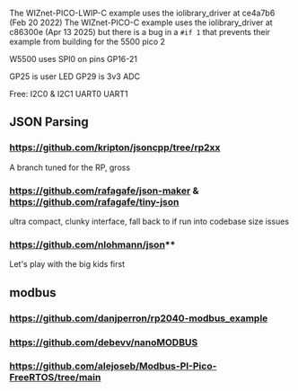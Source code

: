 The WIZnet-PICO-LWIP-C example uses the iolibrary_driver at ce4a7b6  (Feb 20 2022)
The WIZnet-PICO-C example uses the iolibrary_driver at c86300e  (Apr 13 2025) but there is a bug in a `#if 1` 
that prevents their example from building for the 5500 pico 2

W5500 uses SPI0 on pins GP16-21

GP25 is user LED
GP29 is 3v3 ADC


Free:
I2C0 & I2C1
UART0
UART1


## JSON Parsing

### https://github.com/kripton/jsoncpp/tree/rp2xx

A branch tuned for the RP, gross

### https://github.com/rafagafe/json-maker & https://github.com/rafagafe/tiny-json

ultra compact, clunky interface, fall back to if run into codebase size issues

### https://github.com/nlohmann/json**
Let's play with the big kids first


## modbus

### https://github.com/danjperron/rp2040-modbus_example

### https://github.com/debevv/nanoMODBUS

### https://github.com/alejoseb/Modbus-PI-Pico-FreeRTOS/tree/main